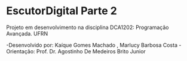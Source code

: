 # EscutorDigital Parte 2
Projeto em desenvolvimento na disciplina DCA1202: Programação Avançada. UFRN

-Desenvolvido por: Kaíque Gomes Machado , Marlucy Barbosa Costa
-Orientação: Prof. Dr. Agostinho De Medeiros Brito Junior
